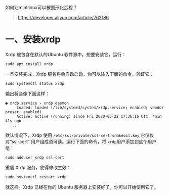 如何让mintlinux可以被图形化远程？

> https://developer.aliyun.com/article/762186

# 一、安装xrdp

Xrdp 被包含在默认的Ubuntu 软件源中。想要安装它，运行：

```
sudo apt install xrdp 
```

一旦安装完成，Xrdp 服务将会自动启动。你可以输入下面的命令，验证它：

```
sudo systemctl status xrdp
```

输出将会像下面这样：

```
● xrdp.service - xrdp daemon
     Loaded: loaded (/lib/systemd/system/xrdp.service; enabled; vendor preset: enabled)
     Active: active (running) since Fri 2020-05-22 17:36:16 UTC; 4min 41s ago
  ...
```

默认情况下，Xrdp 使用 `/etc/ssl/private/ssl-cert-snakeoil.key`,它仅仅对“ssl-cert” 用户组成语可读。运行下面的命令，将 `xrdp`用户添加到这个用户组：

```
sudo adduser xrdp ssl-cert  
```

重启 Xrdp 服务，使得修改生效：

```
sudo systemctl restart xrdp
```

就这样。Xrdp 已经在你的 Ubuntu 服务器上安装好了，你可以开始使用它了。
